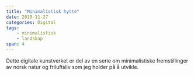 ```yaml
---
title: "Minimalistisk hytte"
date: 2019-11-27
categories: Digital
tags: 
    - minimalistisk
    - landskap
span: 4
---
```

Dette digitale kunstverket er del av en serie om minimalistiske fremstillinger av norsk natur og friluftsliv som jeg holder på å utvikle. 